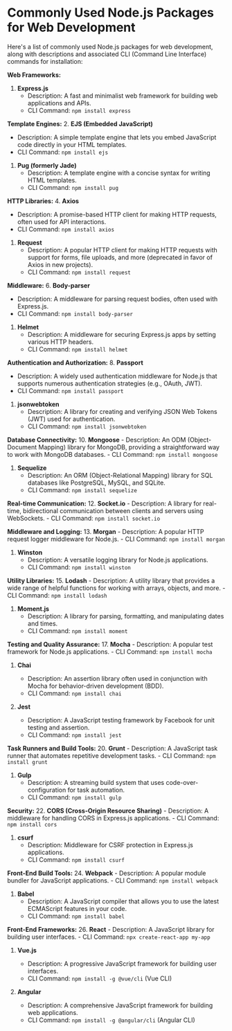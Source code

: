 # Commonly Used Node.js Packages for Web Development

Here's a list of commonly used Node.js packages for web development, along with descriptions and associated CLI (Command Line Interface) commands for installation:

**Web Frameworks:**

1. **Express.js**
   - Description: A fast and minimalist web framework for building web applications and APIs.
   - CLI Command: `npm install express`

**Template Engines:**
2. **EJS (Embedded JavaScript)**

- Description: A simple template engine that lets you embed JavaScript code directly in your HTML templates.
- CLI Command: `npm install ejs`

1. **Pug (formerly Jade)**
   - Description: A template engine with a concise syntax for writing HTML templates.
   - CLI Command: `npm install pug`

**HTTP Libraries:**
4. **Axios**

- Description: A promise-based HTTP client for making HTTP requests, often used for API interactions.
- CLI Command: `npm install axios`

1. **Request**
   - Description: A popular HTTP client for making HTTP requests with support for forms, file uploads, and more (deprecated in favor of Axios in new projects).
   - CLI Command: `npm install request`

**Middleware:**
6. **Body-parser**

- Description: A middleware for parsing request bodies, often used with Express.js.
- CLI Command: `npm install body-parser`

1. **Helmet**
   - Description: A middleware for securing Express.js apps by setting various HTTP headers.
   - CLI Command: `npm install helmet`

**Authentication and Authorization:**
8. **Passport**

- Description: A widely used authentication middleware for Node.js that supports numerous authentication strategies (e.g., OAuth, JWT).
- CLI Command: `npm install passport`

1. **jsonwebtoken**
   - Description: A library for creating and verifying JSON Web Tokens (JWT) used for authentication.
   - CLI Command: `npm install jsonwebtoken`

**Database Connectivity:**
10. **Mongoose**
    - Description: An ODM (Object-Document Mapping) library for MongoDB, providing a straightforward way to work with MongoDB databases.
    - CLI Command: `npm install mongoose`

1. **Sequelize**
    - Description: An ORM (Object-Relational Mapping) library for SQL databases like PostgreSQL, MySQL, and SQLite.
    - CLI Command: `npm install sequelize`

**Real-time Communication:**
12. **Socket.io**
    - Description: A library for real-time, bidirectional communication between clients and servers using WebSockets.
    - CLI Command: `npm install socket.io`

**Middleware and Logging:**
13. **Morgan**
    - Description: A popular HTTP request logger middleware for Node.js.
    - CLI Command: `npm install morgan`

1. **Winston**
    - Description: A versatile logging library for Node.js applications.
    - CLI Command: `npm install winston`

**Utility Libraries:**
15. **Lodash**
    - Description: A utility library that provides a wide range of helpful functions for working with arrays, objects, and more.
    - CLI Command: `npm install lodash`

1. **Moment.js**
    - Description: A library for parsing, formatting, and manipulating dates and times.
    - CLI Command: `npm install moment`

**Testing and Quality Assurance:**
17. **Mocha**
    - Description: A popular test framework for Node.js applications.
    - CLI Command: `npm install mocha`

1. **Chai**
    - Description: An assertion library often used in conjunction with Mocha for behavior-driven development (BDD).
    - CLI Command: `npm install chai`

1. **Jest**
    - Description: A JavaScript testing framework by Facebook for unit testing and assertion.
    - CLI Command: `npm install jest`

**Task Runners and Build Tools:**
20. **Grunt**
    - Description: A JavaScript task runner that automates repetitive development tasks.
    - CLI Command: `npm install grunt`

1. **Gulp**
    - Description: A streaming build system that uses code-over-configuration for task automation.
    - CLI Command: `npm install gulp`

**Security:**
22. **CORS (Cross-Origin Resource Sharing)**
    - Description: A middleware for handling CORS in Express.js applications.
    - CLI Command: `npm install cors`

1. **csurf**
    - Description: Middleware for CSRF protection in Express.js applications.
    - CLI Command: `npm install csurf`

**Front-End Build Tools:**
24. **Webpack**
    - Description: A popular module bundler for JavaScript applications.
    - CLI Command: `npm install webpack`

1. **Babel**
    - Description: A JavaScript compiler that allows you to use the latest ECMAScript features in your code.
    - CLI Command: `npm install babel`

**Front-End Frameworks:**
26. **React**
    - Description: A JavaScript library for building user interfaces.
    - CLI Command: `npx create-react-app my-app`

1. **Vue.js**
    - Description: A progressive JavaScript framework for building user interfaces.
    - CLI Command: `npm install -g @vue/cli` (Vue CLI)

1. **Angular**
    - Description: A comprehensive JavaScript framework for building web applications.
    - CLI Command: `npm install -g @angular/cli` (Angular CLI)
